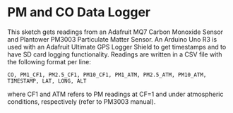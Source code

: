 # PM and CO Data Logger
This sketch gets readings from an Adafruit MQ7 Carbon Monoxide Sensor 
and Plantower PM3003 Particulate Matter Sensor. An Arduino Uno R3 is used
with an Adafruit Ultimate GPS Logger Shield to get timestamps and to have SD card 
logging functionality. Readings are written in a CSV file with the following
format per line:

`CO, PM1_CF1, PM2.5_CF1, PM10_CF1, PM1_ATM, PM2.5_ATM, PM10_ATM, TIMESTAMP, LAT, LONG, ALT`

where CF1 and ATM refers to PM readings at CF=1 and under atmospheric
conditions, respectively (refer to PM3003 manual).
